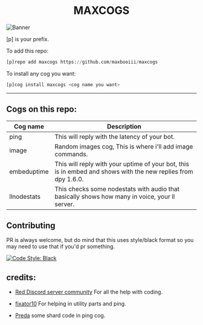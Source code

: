 <h1 align="center">MAXCOGS</h1>

<img src="https://i.imgur.com/9WesmVE.png" alt="Banner" style="max-width:100%;">

[p] is your prefix.

To add this repo: 

```py
[p]repo add maxcogs https://github.com/maxbooiii/maxcogs
```

To install any cog you want:

```py
[p]cog install maxcogs <cog name you want>
```
---------------------------------------------------------------
## Cogs on this repo: 
<table>
<thead>
<tr>
<th>Cog name</th>
<th>Description</th>
</tr>
</thead>
<tbody>
<tr>
<td>ping</td>
<td>This will reply with the latency of your bot.</td>
</tr>
<td>image</td>
<td>Random images cog, This is where i'll add image commands.</td>
</tr>
<td>embeduptime</td>
<td>This will reply with your uptime of your bot, this is in embed and shows with the new replies from dpy 1.6.0.</td>
</tr>
<td>llnodestats</td>
<td>This checks some nodestats with audio that basically shows how many in voice, your ll server.</td>
</tr>
</tbody>
</table>

## Contributing
PR is always welcome, but do mind that this uses style/black format so you may need to use that if you'd pr something.

  <a href="https://github.com/ambv/black">
    <img src="https://img.shields.io/badge/code%20style-black-000000.svg" alt="Code Style: Black">
  </a>


## credits:
- [Red Discord server community](https://discord.gg/red) For all the help with coding. 

- [fixator10](https://github.com/fixator10/Fixator10-Cogs) For helping in utility parts and ping.

- [Preda](https://github.com/PredaaA/predacogs) some shard code in ping cog.
